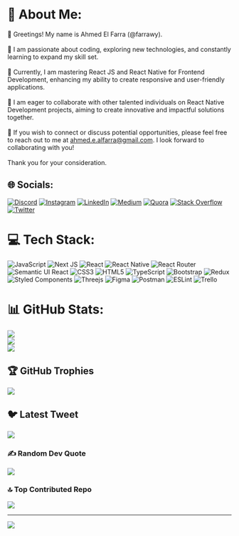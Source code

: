 # 💫 About Me:
👋 Greetings! My name is Ahmed El Farra (@farrawy).<br><br>🎯 I am passionate about coding, exploring new technologies, and constantly learning to expand my skill set.<br><br>🚀 Currently, I am mastering React JS and React Native for Frontend Development, enhancing my ability to create responsive and user-friendly applications.<br><br>🤝 I am eager to collaborate with other talented individuals on React Native Development projects, aiming to create innovative and impactful solutions together.<br><br>📧 If you wish to connect or discuss potential opportunities, please feel free to reach out to me at ahmed.e.alfarra@gmail.com. I look forward to collaborating with you!<br><br>Thank you for your consideration.


## 🌐 Socials:
[![Discord](https://img.shields.io/badge/Discord-%237289DA.svg?logo=discord&logoColor=white)](https://discord.gg/#7304) [![Instagram](https://img.shields.io/badge/Instagram-%23E4405F.svg?logo=Instagram&logoColor=white)](https://instagram.com/istashajr) [![LinkedIn](https://img.shields.io/badge/LinkedIn-%230077B5.svg?logo=linkedin&logoColor=white)](https://linkedin.com/in/ahmadalfarra) [![Medium](https://img.shields.io/badge/Medium-12100E?logo=medium&logoColor=white)](https://medium.com/@ahmed.e.alfarra) [![Quora](https://img.shields.io/badge/Quora-%23B92B27.svg?logo=Quora&logoColor=white)](https://quora.com/profile/Ahmed-Elfarra-4) [![Stack Overflow](https://img.shields.io/badge/-Stackoverflow-FE7A16?logo=stack-overflow&logoColor=white)](https://stackoverflow.com/users/17883294) [![Twitter](https://img.shields.io/badge/Twitter-%231DA1F2.svg?logo=Twitter&logoColor=white)](https://twitter.com/istashajr) 

# 💻 Tech Stack:
![JavaScript](https://img.shields.io/badge/javascript-%23323330.svg?style=plastic&logo=javascript&logoColor=%23F7DF1E) ![Next JS](https://img.shields.io/badge/Next-black?style=plastic&logo=next.js&logoColor=white) ![React](https://img.shields.io/badge/react-%2320232a.svg?style=plastic&logo=react&logoColor=%2361DAFB) ![React Native](https://img.shields.io/badge/react_native-%2320232a.svg?style=plastic&logo=react&logoColor=%2361DAFB) ![React Router](https://img.shields.io/badge/React_Router-CA4245?style=plastic&logo=react-router&logoColor=white) ![Semantic UI React](https://img.shields.io/badge/Semantic%20UI%20React-%2335BDB2.svg?style=plastic&logo=SemanticUIReact&logoColor=white) ![CSS3](https://img.shields.io/badge/css3-%231572B6.svg?style=plastic&logo=css3&logoColor=white) ![HTML5](https://img.shields.io/badge/html5-%23E34F26.svg?style=plastic&logo=html5&logoColor=white) ![TypeScript](https://img.shields.io/badge/typescript-%23007ACC.svg?style=plastic&logo=typescript&logoColor=white) ![Bootstrap](https://img.shields.io/badge/bootstrap-%23563D7C.svg?style=plastic&logo=bootstrap&logoColor=white) ![Redux](https://img.shields.io/badge/redux-%23593d88.svg?style=plastic&logo=redux&logoColor=white) ![Styled Components](https://img.shields.io/badge/styled--components-DB7093?style=plastic&logo=styled-components&logoColor=white) ![Threejs](https://img.shields.io/badge/threejs-black?style=plastic&logo=three.js&logoColor=white) 	![Figma](https://img.shields.io/badge/figma-%23F24E1E.svg?style=plastic&logo=figma&logoColor=white) ![Postman](https://img.shields.io/badge/Postman-FF6C37?style=plastic&logo=postman&logoColor=white) ![ESLint](https://img.shields.io/badge/ESLint-4B3263?style=plastic&logo=eslint&logoColor=white) ![Trello](https://img.shields.io/badge/Trello-%23026AA7.svg?style=plastic&logo=Trello&logoColor=white)
# 📊 GitHub Stats:
![](https://github-readme-stats.vercel.app/api?username=farrawy&theme=midnight-purple&hide_border=false&include_all_commits=true&count_private=true)<br/>
![](https://github-readme-streak-stats.herokuapp.com/?user=farrawy&theme=midnight-purple&hide_border=false)<br/>
![](https://github-readme-stats.vercel.app/api/top-langs/?username=farrawy&theme=midnight-purple&hide_border=false&include_all_commits=true&count_private=true&layout=compact)

## 🏆 GitHub Trophies
![](https://github-profile-trophy.vercel.app/?username=farrawy&theme=radical&no-frame=true&no-bg=true&margin-w=4)

## 🐦 Latest Tweet
[![](https://gtce.itsvg.in/api?username=istashajr)](https://github.com/VishwaGauravIn/github-twitter-card-embed)

### ✍️ Random Dev Quote
![](https://quotes-github-readme.vercel.app/api?type=horizontal&theme=radical)

### 🔝 Top Contributed Repo
![](https://github-contributor-stats.vercel.app/api?username=farrawy&limit=5&theme=dark&combine_all_yearly_contributions=true)

---
[![](https://visitcount.itsvg.in/api?id=farrawy&icon=0&color=12)](https://visitcount.itsvg.in)

<!-- Proudly created with GPRM ( https://gprm.itsvg.in ) -->

<!---
farrawy/farrawy is a ✨ special ✨ repository because its `README.md` (this file) appears on your GitHub profile.
You can click the Preview link to take a look at your changes.
--->
